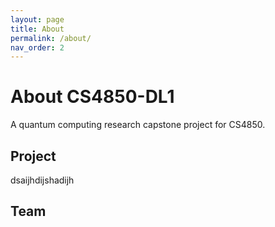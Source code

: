 ```yaml
---
layout: page
title: About
permalink: /about/
nav_order: 2
---
```


# About CS4850-DL1

A quantum computing research capstone project for CS4850.

## Project

dsaijhdijshadijh

## Team
